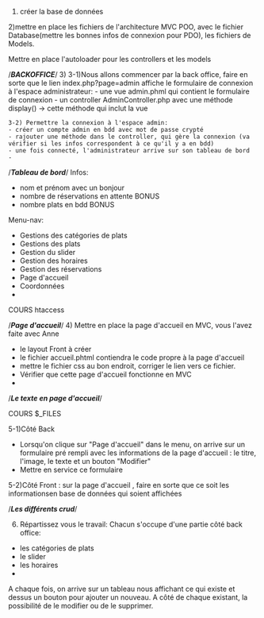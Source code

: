 1) créer la base de données

2)mettre en place les fichiers de l'architecture MVC POO, avec le fichier Database(mettre les bonnes infos de connexion pour PDO), les fichiers de Models.

Mettre en place l'autoloader pour les controllers et les models

/***BACKOFFICE***/
3) 
	3-1)Nous allons commencer par la back office, faire en sorte que le lien index.php?page=admin affiche le formulaire de connexion à l'espace administrateur:
	- une vue admin.phml qui contient le formulaire de connexion
	- un controller AdminController.php avec une méthode display() -> cette méthode qui inclut la vue
	
	3-2) Permettre la connexion à l'espace admin:
	- créer un compte admin en bdd avec mot de passe crypté
	- rajouter une méthode dans le controller, qui gère la connexion (va vérifier si les infos correspondent à ce qu'il y a en bdd)
	- une fois connecté, l'administrateur arrive sur son tableau de bord
	- 
/***Tableau de bord***/
Infos:
- nom et prénom avec un bonjour
- nombre de réservations en attente BONUS
- nombre plats en bdd BONUS

Menu-nav:

- Gestions des catégories de plats
- Gestions des plats
- Gestion du slider
- Gestion des horaires
- Gestion des réservations
- Page d'accueil
- Coordonnées
- 

COURS htaccess

/***Page d'accueil***/
4) Mettre en place la page d'accueil en MVC, vous l'avez faite avec Anne
- le layout Front à créer
- le fichier accueil.phtml contiendra le code propre à la page d'accueil
- mettre le fichier css au bon endroit, corriger le lien vers ce fichier.
- Vérifier que cette page d'accueil fonctionne en MVC
- 

/***Le texte en page d'accueil***/

COURS $_FILES

5-1)Côté Back
- Lorsqu'on clique sur "Page d'accueil" dans le menu, on arrive sur un formulaire pré rempli avec les informations de la page d'accueil : le titre, l'image, le texte  et un bouton "Modifier"
- Mettre en service ce formulaire


5-2)Côté Front : sur la page d'accueil , faire en sorte que ce soit les informationsen base de données qui soient affichées

/***Les différents crud***/

6) Répartissez vous le travail: 
Chacun s'occupe d'une partie côté back office:
- les catégories de plats
- le slider
- les horaires
- 
A chaque fois, on arrive sur un tableau nous affichant ce qui existe et dessus un bouton pour ajouter un nouveau. A côté de chaque existant, la possibilité de le modifier ou de le supprimer.